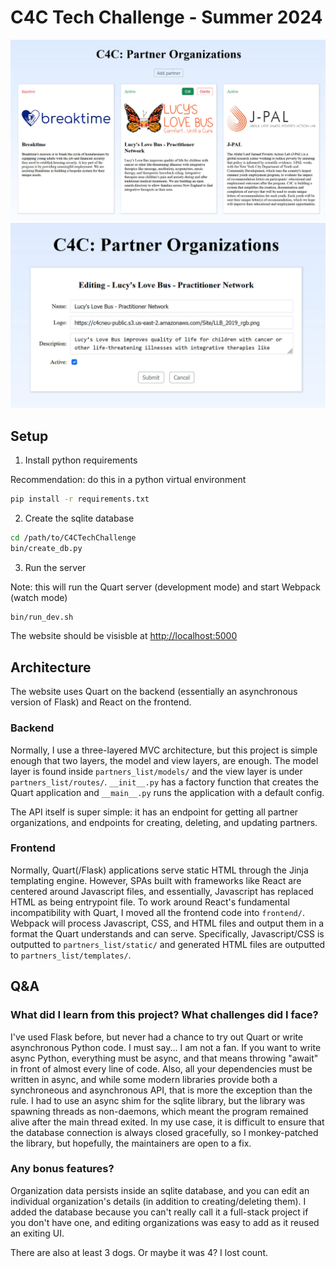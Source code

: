 # C4C Tech Challenge - Summer 2024

![main page showing partner organizations](https://raw.githubusercontent.com/ethan-vanderheijden/staticimages/main/C4CTechChallenge/main_page.jpg)
![edit partner organizations details](https://raw.githubusercontent.com/ethan-vanderheijden/staticimages/main/C4CTechChallenge/edit_details_page.jpg)

## Setup

1. Install python requirements

Recommendation: do this in a python virtual environment

```bash
pip install -r requirements.txt
```

2. Create the sqlite database

```bash
cd /path/to/C4CTechChallenge
bin/create_db.py
```

3. Run the server

Note: this will run the Quart server (development mode) and start Webpack (watch mode)

```bash
bin/run_dev.sh
```

The website should be visisble at [http://localhost:5000](http://localhost:5000)

## Architecture

The website uses Quart on the backend (essentially an asynchronous version of Flask) and React on the frontend.

### Backend

Normally, I use a three-layered MVC architecture, but this project is simple enough that two layers, the model and view layers, are enough. The model layer is found inside `partners_list/models/` and the view layer is under `partners_list/routes/`. `__init__.py` has a factory function that creates the Quart application and `__main__.py` runs the application with a default config.

The API itself is super simple: it has an endpoint for getting all partner organizations, and endpoints for creating, deleting, and updating partners.

### Frontend

Normally, Quart(/Flask) applications serve static HTML through the Jinja templating engine. However, SPAs built with frameworks like React are centered around Javascript files, and essentially, Javascript has replaced HTML as being entrypoint file. To work around React's fundamental incompatibility with Quart, I moved all the frontend code into `frontend/`. Webpack will process Javascript, CSS, and HTML files and output them in a format the Quart understands and can serve. Specifically, Javascript/CSS is outputted to `partners_list/static/` and generated HTML files are outputted to `partners_list/templates/`.

## Q&A

### What did I learn from this project? What challenges did I face?

I've used Flask before, but never had a chance to try out Quart or write asynchronous Python code. I must say... I am not a fan. If you want to write async Python, everything must be async, and that means throwing "await" in front of almost every line of code. Also, all your dependencies must be written in async, and while some modern libraries provide both a synchroneous and asynchronous API, that is more the exception than the rule. I had to use an async shim for the sqlite library, but the library was spawning threads as non-daemons, which meant the program remained alive after the main thread exited. In my use case, it is difficult to ensure that the database connection is always closed gracefully, so I monkey-patched the library, but hopefully, the maintainers are open to a fix.

### Any bonus features?

Organization data persists inside an sqlite database, and you can edit an individual organization's details (in addition to creating/deleting them). I added the database because you can't really call it a full-stack project if you don't have one, and editing organizations was easy to add as it reused an exiting UI.

There are also at least 3 dogs. Or maybe it was 4? I lost count.
